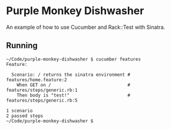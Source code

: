 Purple Monkey Dishwasher
========================

An example of how to use Cucumber and Rack::Test with Sinatra.

## Running

    ~/Code/purple-monkey-dishwasher $ cucumber features
    Feature:

      Scenario: / returns the sinatra environment # features/home.feature:2
        When GET on /                             # features/steps/generic.rb:1
        Then body is "test!"                      # features/steps/generic.rb:5

    1 scenario
    2 passed steps
    ~/Code/purple-monkey-dishwasher $
